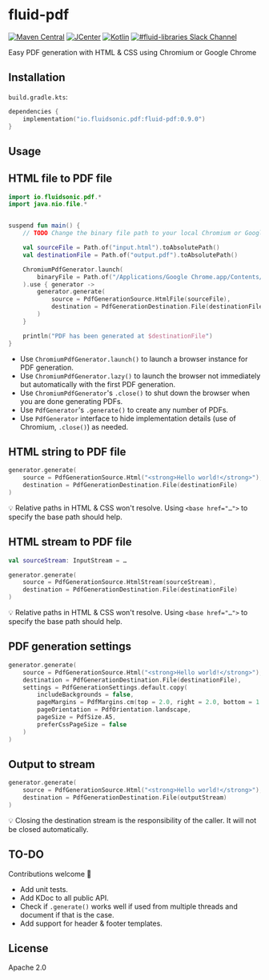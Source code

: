 fluid-pdf
=========

[![Maven Central](https://img.shields.io/maven-central/v/io.fluidsonic.pdf/fluid-pdf?label=Maven%20Central)](https://search.maven.org/artifact/io.fluidsonic.pdf/fluid-pdf)
[![JCenter](https://img.shields.io/bintray/v/fluidsonic/kotlin/pdf?label=JCenter)](https://bintray.com/fluidsonic/kotlin/pdf)
[![Kotlin](https://img.shields.io/badge/Kotlin-1.3.72-blue.svg)](https://github.com/JetBrains/kotlin/releases/v1.3.72)
[![#fluid-libraries Slack Channel](https://img.shields.io/badge/slack-%23fluid--libraries-543951.svg)](https://kotlinlang.slack.com/messages/C7UDFSVT2/)

Easy PDF generation with HTML & CSS using Chromium or Google Chrome



Installation
------------

`build.gradle.kts`:
```kotlin
dependencies {
    implementation("io.fluidsonic.pdf:fluid-pdf:0.9.0")
}
```



Usage
-----

## HTML file to PDF file

```kotlin
import io.fluidsonic.pdf.*
import java.nio.file.*


suspend fun main() {
    // TODO Change the binary file path to your local Chromium or Google Chrome installation.

    val sourceFile = Path.of("input.html").toAbsolutePath()
    val destinationFile = Path.of("output.pdf").toAbsolutePath()

    ChromiumPdfGenerator.launch(
        binaryFile = Path.of("/Applications/Google Chrome.app/Contents/MacOS/Google Chrome")
    ).use { generator ->
        generator.generate(
            source = PdfGenerationSource.HtmlFile(sourceFile),
            destination = PdfGenerationDestination.File(destinationFile)
        )
    }

    println("PDF has been generated at $destinationFile")
}
```

- Use `ChromiumPdfGenerator.launch()` to launch a browser instance for PDF generation.
- Use `ChromiumPdfGenerator.lazy()` to launch the browser not immediately but automatically with the first PDF generation.
- Use `ChromiumPdfGenerator`'s `.close()` to shut down the browser when you are done generating PDFs.
- Use `PdfGenerator`'s `.generate()` to create any number of PDFs.
- Use `PdfGenerator` interface to hide implementation details (use of Chromium, `.close()`) as needed.


## HTML string to PDF file

```kotlin
generator.generate(
    source = PdfGenerationSource.Html("<strong>Hello world!</strong>"),
    destination = PdfGenerationDestination.File(destinationFile)
)
```

💡 Relative paths in HTML & CSS won't resolve. Using `<base href="…">` to specify the base path should help. 


## HTML stream to PDF file

```kotlin
val sourceStream: InputStream = …

generator.generate(
    source = PdfGenerationSource.HtmlStream(sourceStream),
    destination = PdfGenerationDestination.File(destinationFile)
)
```

💡 Relative paths in HTML & CSS won't resolve. Using `<base href="…">` to specify the base path should help.


## PDF generation settings

```kotlin
generator.generate(
    source = PdfGenerationSource.Html("<strong>Hello world!</strong>"),
    destination = PdfGenerationDestination.File(destinationFile),
    settings = PdfGenerationSettings.default.copy(
        includeBackgrounds = false,
        pageMargins = PdfMargins.cm(top = 2.0, right = 2.0, bottom = 1.0, left = 2.0),
        pageOrientation = PdfOrientation.landscape,
        pageSize = PdfSize.A5,
        preferCssPageSize = false
    )
)
```


## Output to stream

```kotlin
generator.generate(
    source = PdfGenerationSource.Html("<strong>Hello world!</strong>"),
    destination = PdfGenerationDestination.File(outputStream)
)
```

💡 Closing the destination stream is the responsibility of the caller. It will not be closed automatically.



TO-DO
-----
Contributions welcome 🙏

- Add unit tests.
- Add KDoc to all public API.
- Check if `.generate()` works well if used from multiple threads and document if that is the case.
- Add support for header & footer templates.



License
-------

Apache 2.0
